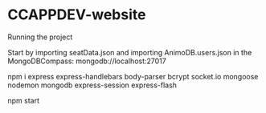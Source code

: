 # CCAPPDEV-website

Running the project

Start by importing seatData.json and importing AnimoDB.users.json in the MongoDBCompass: mongodb://localhost:27017

npm i express express-handlebars body-parser bcrypt socket.io mongoose nodemon mongodb express-session express-flash

npm start

